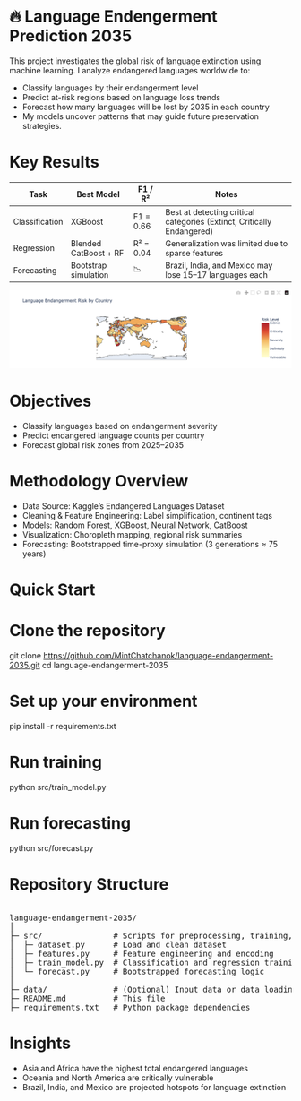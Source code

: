 # 🔥 Language Endengerment Prediction 2035
This project investigates the global risk of language extinction using machine learning. I analyze endangered languages worldwide to:
- Classify languages by their endangerment level
- Predict at-risk regions based on language loss trends
- Forecast how many languages will be lost by 2035 in each country
- My models uncover patterns that may guide future preservation strategies.

# Key Results
| Task           | Best Model            | F1 / R²   | Notes                                                                  |
| -------------- | --------------------- | --------- | ---------------------------------------------------------------------- |
| Classification | XGBoost               | F1 = 0.66 | Best at detecting critical categories (Extinct, Critically Endangered) |
| Regression     | Blended CatBoost + RF | R² = 0.04 | Generalization was limited due to sparse features                      |
| Forecasting    | Bootstrap simulation  | 📉        | Brazil, India, and Mexico may lose 15–17 languages each                |

![2035 Project Poster](language-endangerment-risk-by-country-image)

# Objectives
- Classify languages based on endangerment severity
- Predict endangered language counts per country
- Forecast global risk zones from 2025–2035

# Methodology Overview
- Data Source: Kaggle’s Endangered Languages Dataset
- Cleaning & Feature Engineering: Label simplification, continent tags
- Models: Random Forest, XGBoost, Neural Network, CatBoost
- Visualization: Choropleth mapping, regional risk summaries
- Forecasting: Bootstrapped time-proxy simulation (3 generations ≈ 75 years)

# Quick Start
# Clone the repository
git clone https://github.com/MintChatchanok/language-endangerment-2035.git
cd language-endangerment-2035

# Set up your environment
pip install -r requirements.txt

# Run training
python src/train_model.py

# Run forecasting
python src/forecast.py

# Repository Structure

<pre> 
language-endangerment-2035/
│
├─ src/               # Scripts for preprocessing, training, forecasting
│  ├─ dataset.py      # Load and clean dataset
│  ├─ features.py     # Feature engineering and encoding
│  ├─ train_model.py  # Classification and regression training
│  └─ forecast.py     # Bootstrapped forecasting logic
│
├─ data/              # (Optional) Input data or data loading references
├─ README.md          # This file
├─ requirements.txt   # Python package dependencies </pre>

# Insights
- Asia and Africa have the highest total endangered languages
- Oceania and North America are critically vulnerable
- Brazil, India, and Mexico are projected hotspots for language extinction
